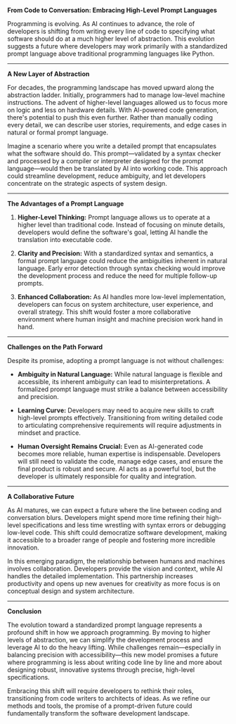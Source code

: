 **From Code to Conversation: Embracing High-Level Prompt Languages**

Programming is evolving. As AI continues to advance, the role of developers is shifting from writing every line of code to specifying what software should do at a much higher level of abstraction. This evolution suggests a future where developers may work primarily with a standardized prompt language above traditional programming languages like Python.

---

**A New Layer of Abstraction**

For decades, the programming landscape has moved upward along the abstraction ladder. Initially, programmers had to manage low-level machine instructions. The advent of higher-level languages allowed us to focus more on logic and less on hardware details. With AI-powered code generation, there's potential to push this even further. Rather than manually coding every detail, we can describe user stories, requirements, and edge cases in natural or formal prompt language.

Imagine a scenario where you write a detailed prompt that encapsulates what the software should do. This prompt—validated by a syntax checker and processed by a compiler or interpreter designed for the prompt language—would then be translated by AI into working code. This approach could streamline development, reduce ambiguity, and let developers concentrate on the strategic aspects of system design.

---

**The Advantages of a Prompt Language**

1. **Higher-Level Thinking:**
   Prompt language allows us to operate at a higher level than traditional code. Instead of focusing on minute details, developers would define the software's goal, letting AI handle the translation into executable code.

2. **Clarity and Precision:**
   With a standardized syntax and semantics, a formal prompt language could reduce the ambiguities inherent in natural language. Early error detection through syntax checking would improve the development process and reduce the need for multiple follow-up prompts.

3. **Enhanced Collaboration:**
   As AI handles more low-level implementation, developers can focus on system architecture, user experience, and overall strategy. This shift would foster a more collaborative environment where human insight and machine precision work hand in hand.

---

**Challenges on the Path Forward**

Despite its promise, adopting a prompt language is not without challenges:

- **Ambiguity in Natural Language:**
  While natural language is flexible and accessible, its inherent ambiguity can lead to misinterpretations. A formalized prompt language must strike a balance between accessibility and precision.

- **Learning Curve:**
  Developers may need to acquire new skills to craft high-level prompts effectively. Transitioning from writing detailed code to articulating comprehensive requirements will require adjustments in mindset and practice.

- **Human Oversight Remains Crucial:**
  Even as AI-generated code becomes more reliable, human expertise is indispensable. Developers will still need to validate the code, manage edge cases, and ensure the final product is robust and secure. AI acts as a powerful tool, but the developer is ultimately responsible for quality and integration.

---

**A Collaborative Future**

As AI matures, we can expect a future where the line between coding and conversation blurs. Developers might spend more time refining their high-level specifications and less time wrestling with syntax errors or debugging low-level code. This shift could democratize software development, making it accessible to a broader range of people and fostering more incredible innovation.

In this emerging paradigm, the relationship between humans and machines involves collaboration. Developers provide the vision and context, while AI handles the detailed implementation. This partnership increases productivity and opens up new avenues for creativity as more focus is on conceptual design and system architecture.

--- 

**Conclusion**

The evolution toward a standardized prompt language represents a profound shift in how we approach programming. By moving to higher levels of abstraction, we can simplify the development process and leverage AI to do the heavy lifting. While challenges remain—especially in balancing precision with accessibility—this new model promises a future where programming is less about writing code line by line and more about designing robust, innovative systems through precise, high-level specifications.

Embracing this shift will require developers to rethink their roles, transitioning from code writers to architects of ideas. As we refine our methods and tools, the promise of a prompt-driven future could fundamentally transform the software development landscape.

